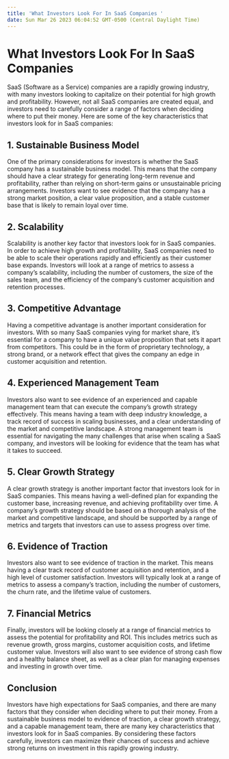 ```yaml
---
title: 'What Investors Look For In SaaS Companies '
date: Sun Mar 26 2023 06:04:52 GMT-0500 (Central Daylight Time)
---
```


# **What Investors Look For In SaaS Companies**

SaaS (Software as a Service) companies are a rapidly growing industry, with many investors looking to capitalize on their potential for high growth and profitability. However, not all SaaS companies are created equal, and investors need to carefully consider a range of factors when deciding where to put their money. Here are some of the key characteristics that investors look for in SaaS companies:

## **1. Sustainable Business Model**

One of the primary considerations for investors is whether the SaaS company has a sustainable business model. This means that the company should have a clear strategy for generating long-term revenue and profitability, rather than relying on short-term gains or unsustainable pricing arrangements. Investors want to see evidence that the company has a strong market position, a clear value proposition, and a stable customer base that is likely to remain loyal over time.

## **2. Scalability**

Scalability is another key factor that investors look for in SaaS companies. In order to achieve high growth and profitability, SaaS companies need to be able to scale their operations rapidly and efficiently as their customer base expands. Investors will look at a range of metrics to assess a company’s scalability, including the number of customers, the size of the sales team, and the efficiency of the company’s customer acquisition and retention processes.

## **3. Competitive Advantage**

Having a competitive advantage is another important consideration for investors. With so many SaaS companies vying for market share, it’s essential for a company to have a unique value proposition that sets it apart from competitors. This could be in the form of proprietary technology, a strong brand, or a network effect that gives the company an edge in customer acquisition and retention.

## **4. Experienced Management Team**

Investors also want to see evidence of an experienced and capable management team that can execute the company’s growth strategy effectively. This means having a team with deep industry knowledge, a track record of success in scaling businesses, and a clear understanding of the market and competitive landscape. A strong management team is essential for navigating the many challenges that arise when scaling a SaaS company, and investors will be looking for evidence that the team has what it takes to succeed.

## **5. Clear Growth Strategy**

A clear growth strategy is another important factor that investors look for in SaaS companies. This means having a well-defined plan for expanding the customer base, increasing revenue, and achieving profitability over time. A company’s growth strategy should be based on a thorough analysis of the market and competitive landscape, and should be supported by a range of metrics and targets that investors can use to assess progress over time.

## **6. Evidence of Traction**

Investors also want to see evidence of traction in the market. This means having a clear track record of customer acquisition and retention, and a high level of customer satisfaction. Investors will typically look at a range of metrics to assess a company’s traction, including the number of customers, the churn rate, and the lifetime value of customers.

## **7. Financial Metrics**

Finally, investors will be looking closely at a range of financial metrics to assess the potential for profitability and ROI. This includes metrics such as revenue growth, gross margins, customer acquisition costs, and lifetime customer value. Investors will also want to see evidence of strong cash flow and a healthy balance sheet, as well as a clear plan for managing expenses and investing in growth over time.

## **Conclusion**

Investors have high expectations for SaaS companies, and there are many factors that they consider when deciding where to put their money. From a sustainable business model to evidence of traction, a clear growth strategy, and a capable management team, there are many key characteristics that investors look for in SaaS companies. By considering these factors carefully, investors can maximize their chances of success and achieve strong returns on investment in this rapidly growing industry.
